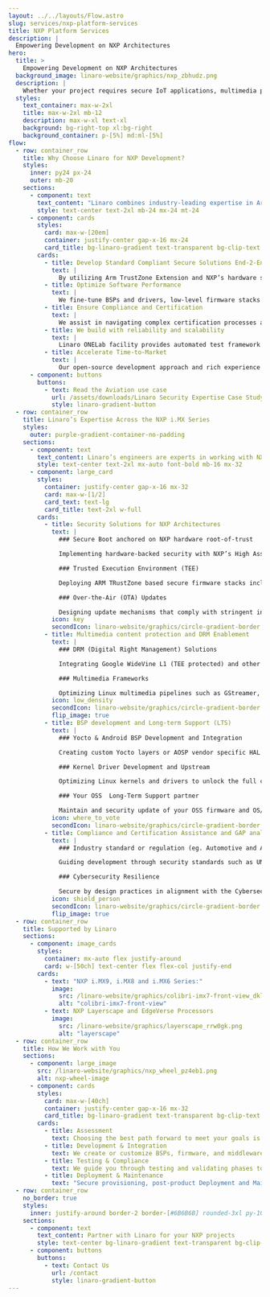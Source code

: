 ```yaml
---
layout: ../../layouts/Flow.astro
slug: services/nxp-platform-services
title: NXP Platform Services
description: |
  Empowering Development on NXP Architectures
hero:
  title: >
    Empowering Development on NXP Architectures
  background_image: linaro-website/graphics/nxp_zbhudz.png
  description: |
    Whether your project requires secure IoT applications, multimedia processing, or embedded system innovation, Linaro can help you unlock the full potential of NXP architectures.
  styles:
    text_container: max-w-2xl
    title: max-w-2xl mb-12
    description: max-w-xl text-xl
    background: bg-right-top xl:bg-right
    background_container: p-[5%] md:ml-[5%]
flow:
  - row: container_row
    title: Why Choose Linaro for NXP Development?
    styles:
      inner: py24 px-24
      outer: mb-20
    sections:
      - component: text
        text_content: "Linaro combines industry-leading expertise in Arm ecosystem OSS stacks development and integration with focus on security, performance, and reliability, scalability helping your business to:"
        style: text-center text-2xl mb-24 mx-24 mt-24
      - component: cards
        styles:
          card: max-w-[20em]
          container: justify-center gap-x-16 mx-24
          card_title: bg-linaro-gradient text-transparent bg-clip-text
        cards:
          - title: Develop Standard Compliant Secure Solutions End-2-End
            text: |
              By utilizing Arm TrustZone Extension and NXP’s hardware security features together with OSS secure firmware stacks, we build platforms that prioritize security from the ground up.
          - title: Optimize Software Performance
            text: |
              We fine-tune BSPs and drivers, low-level firmware stacks for NXP SoCs, ensuring the best performances for the different use cases, from edge computing,high-demand multimedia entertainment systems to industrial IOTs, automotive.
          - title: Ensure Compliance and Certification
            text: |
              We assist in navigating complex certification processes and GAP analysis (e.g., FAA/EASA or UNECE R155/R156 depending on your industry) and achieving DRM compliance for multimedia delivery systems (e.g., Google WideVine L1).
          - title: We build with reliability and scalability
            text: |
              Linaro ONELab facility provides automated test framework focusing on CI/CD and Q/A control over your entire SDLC for regression test automation and also validates your system’s compatibility.
          - title: Accelerate Time-to-Market
            text: |
              Our open-source development approach and rich experience in NXP platforms ensure faster project delivery, reducing costs and deployment risks.
      - component: buttons
        buttons:
          - text: Read the Aviation use case
            url: /assets/downloads/Linaro Security Expertise Case Study- secure video streaming system for the aviation industry.pdf
            style: linaro-gradient-button
  - row: container_row
    title: Linaro’s Expertise Across the NXP i.MX Series
    styles:
      outer: purple-gradient-container-no-padding
    sections:
      - component: text
        text_content: Linaro’s engineers are experts in working with NXP’s i.MX series, offering comprehensive support across the lifecycle of your products.
        style: text-center text-2xl mx-auto font-bold mb-16 mx-32
      - component: large_card
        styles:
          container: justify-center gap-x-16 mx-32
          card: max-w-[1/2]
          card_text: text-lg
          card_title: text-2xl w-full
        cards:
          - title: Security Solutions for NXP Architectures
            text: |
              ### Secure Boot anchored on NXP hardware root-of-trust

              Implementing hardware-backed security with NXP’s High Assurance Boot (HAB) or latest EdgeLock Secure Enclave to ensure only authorised software can run on your system.

              ### Trusted Execution Environment (TEE)

              Deploying ARM TRustZone based secure firmware stacks including OP-TEE on NXP devices for secure storage, key management, cryptographic operations, and isolated execution of sensitive workloads, any user defined trusted applications.

              ### Over-the-Air (OTA) Updates

              Designing update mechanisms that comply with stringent industry standards(eg. UN ECE R156).
            icon: key
            secondIcon: linaro-website/graphics/circle-gradient-border
          - title: Multimedia content protection and DRM Enablement
            text: |
              ### DRM (Digital Right Management) Solutions

              Integrating Google WideVine L1 (TEE protected) and other DRM technologies for secure HD content streaming on NXP hardware.

              ### Multimedia Frameworks

              Optimizing Linux multimedia pipelines such as GStreamer, enabling smooth playback and decoding of high-resolution video, such as H.265 4K at 60fps to delivery optimum user experience..
            icon: low_density
            secondIcon: linaro-website/graphics/circle-gradient-border
            flip_image: true
          - title: BSP development and Long-term Support (LTS)
            text: |
              ### Yocto & Android BSP Development and Integration

              Creating custom Yocto layers or AOSP vendor specific HAL & PAL for NXP platforms, ensuring your hardware is ready to support the latest open source software.

              ### Kernel Driver Development and Upstream

              Optimizing Linux kernels and drivers to unlock the full capabilities of NXP’s processing units, memory controllers, and peripheral interfaces.

              ### Your OSS  Long-Term Support partner

              Maintain and security update of your OSS firmware and OS/BSP such as CVE scanning, vulnerability management and kernel security patching, upstreaming.
            icon: where_to_vote
            secondIcon: linaro-website/graphics/circle-gradient-border
          - title: Compliance and Certification Assistance and GAP analysis
            text: |
              ### Industry standard or regulation (eg. Automotive and Aviation, Medical device) Compliance

              Guiding development through security standards such as UN ECE R155/R156 for automotive systems and WideVine L1 DRM certification for in-flight or in-vehicle infotainment system.

              ### Cybersecurity Resilience

              Secure by design practices in alignment with the Cybersecurity Resilience Act and other global or regional cybersecurity regulatory frameworks.
            icon: shield_person
            secondIcon: linaro-website/graphics/circle-gradient-border
            flip_image: true
  - row: container_row
    title: Supported by Linaro
    sections:
      - component: image_cards
        styles:
          container: mx-auto flex justify-around
          card: w-[50ch] text-center flex flex-col justify-end
        cards:
          - text: "NXP i.MX9, i.MX8 and i.MX6 Series:"
            image:
              src: /linaro-website/graphics/colibri-imx7-front-view_dklvte.png
              alt: "colibri-imx7-front-view"
          - text: NXP Layerscape and EdgeVerse Processors
            image:
              src: /linaro-website/graphics/layerscape_rrw0gk.png
              alt: "layerscape"
  - row: container_row
    title: How We Work with You
    sections:
      - component: large_image
        src: /linaro-website/graphics/nxp_wheel_pz4eb1.png
        alt: nxp-wheel-image
      - component: cards
        styles:
          card: max-w-[40ch]
          container: justify-center gap-x-16 mx-32
          card_title: bg-linaro-gradient text-transparent bg-clip-text h-auto py-1
        cards:
          - title: Assessment
            text: Choosing the best path forward to meet your goals is the primary step towards success.
          - title: Development & Integration
            text: We create or customize BSPs, firmware, and middleware for NXP platforms, ensuring your system is fully optimized and secure, easy to scale and maintain.
          - title: Testing & Compliance
            text: We guide you through testing and validating phases to ensure your product is quality-controlled and reliable as well standard or regulation compliant for deployment across different industries or regions.
          - title: Deployment & Maintenance
            text: "Secure provisioning, post-product Deployment and Maintenance: From securing your manufacturing process to providing LTS maintenance, Linaro ensures your NXP-based product remains resilient and up-to-date over its lifecycle."
  - row: container_row
    no_border: true
    styles:
      inner: justify-around border-2 border-[#6B6B6B] rounded-3xl py-10 w-3/4 mx-auto mb-16 px-4
    sections:
      - component: text
        text_content: Partner with Linaro for your NXP projects
        style: text-center bg-linaro-gradient text-transparent bg-clip-text mx-auto text-4xl py-1 font-bold
      - component: buttons
        buttons:
          - text: Contact Us
            url: /contact
            style: linaro-gradient-button
---
```

